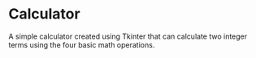 # Calculator
A simple calculator created using Tkinter that can calculate two integer terms using the four basic math operations.
